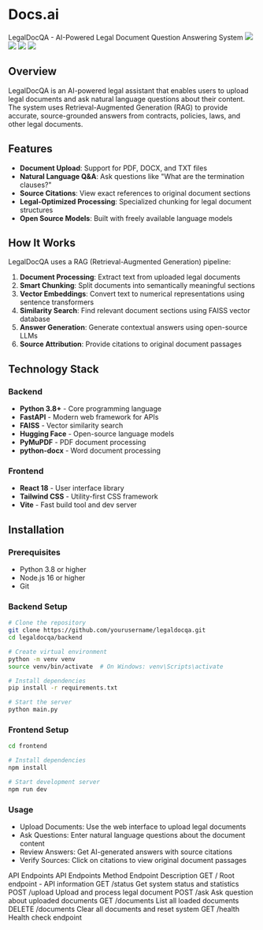 # Docs.ai
LegalDocQA - AI-Powered Legal Document Question Answering System
![](https://img.shields.io/badge/Python-3.8+-blue.svg)
![](https://img.shields.io/badge/FastAPI-0.68+-green.svg)
![](https://img.shields.io/badge/React-18+-blue.svg)
![](https://img.shields.io/badge/License-MIT-yellow.svg)
## Overview

LegalDocQA is an AI-powered legal assistant that enables users to upload legal documents and ask natural language questions about their content. The system uses Retrieval-Augmented Generation (RAG) to provide accurate, source-grounded answers from contracts, policies, laws, and other legal documents.

## Features

- **Document Upload**: Support for PDF, DOCX, and TXT files
- **Natural Language Q&A**: Ask questions like "What are the termination clauses?"
- **Source Citations**: View exact references to original document sections
- **Legal-Optimized Processing**: Specialized chunking for legal document structures
- **Open Source Models**: Built with freely available language models

## How It Works

LegalDocQA uses a RAG (Retrieval-Augmented Generation) pipeline:

1. **Document Processing**: Extract text from uploaded legal documents
2. **Smart Chunking**: Split documents into semantically meaningful sections
3. **Vector Embeddings**: Convert text to numerical representations using sentence transformers
4. **Similarity Search**: Find relevant document sections using FAISS vector database
5. **Answer Generation**: Generate contextual answers using open-source LLMs
6. **Source Attribution**: Provide citations to original document passages

## Technology Stack

### Backend
- **Python 3.8+** - Core programming language
- **FastAPI** - Modern web framework for APIs
- **FAISS** - Vector similarity search
- **Hugging Face** - Open-source language models
- **PyMuPDF** - PDF document processing
- **python-docx** - Word document processing

### Frontend
- **React 18** - User interface library
- **Tailwind CSS** - Utility-first CSS framework
- **Vite** - Fast build tool and dev server

## Installation

### Prerequisites
- Python 3.8 or higher
- Node.js 16 or higher
- Git

### Backend Setup

```bash
# Clone the repository
git clone https://github.com/yourusername/legaldocqa.git
cd legaldocqa/backend

# Create virtual environment
python -m venv venv
source venv/bin/activate  # On Windows: venv\Scripts\activate

# Install dependencies
pip install -r requirements.txt

# Start the server
python main.py
```

### Frontend Setup
```bash
cd frontend

# Install dependencies
npm install

# Start development server
npm run dev
```
### Usage
 - Upload Documents: Use the web interface to upload legal documents
 - Ask Questions: Enter natural language questions about the document content
 - Review Answers: Get AI-generated answers with source citations
 - Verify Sources: Click on citations to view original document passages

API Endpoints
API Endpoints
Method	Endpoint	Description
GET	/	Root endpoint - API information
GET	/status	Get system status and statistics
POST	/upload	Upload and process legal document
POST	/ask	Ask question about uploaded documents
GET	/documents	List all loaded documents
DELETE	/documents	Clear all documents and reset system
GET	/health	Health check endpoint
